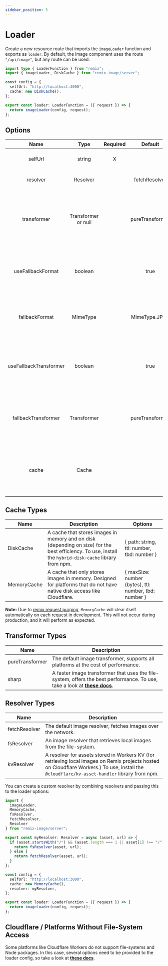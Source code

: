 ```yaml
---
sidebar_position: 5
---
```


# Loader

Create a new resource route that imports the `imageLoader` function and exports as `loader`.
By default, the image component uses the route `"/api/image"`, but any route can be used.
```typescript jsx
import type { LoaderFunction } from "remix";
import { imageLoader, DiskCache } from "remix-image/server";

const config = {
  selfUrl: "http://localhost:3000",
  cache: new DiskCache(),
};

export const loader: LoaderFunction = ({ request }) => {
  return imageLoader(config, request);
};
```

## Options
|          Name          |        Type         | Required |     Default     |                                                   Description                                                    |
|:----------------------:|:-------------------:|:--------:|:---------------:|:----------------------------------------------------------------------------------------------------------------:|
|        selfUrl         |       string        |    X     |                 |                                           The URL of the local server.                                           |
|        resolver        |      Resolver       |          |  fetchResolver  |                                            The image resolver to use.                                            |
|      transformer       | Transformer or null |          | pureTransformer | A transformer function that handles mutations of images. If this option is null, transformation will be skipped. |
|   useFallbackFormat    |       boolean       |          |      true       |           If RemixImage should fallback to the fallback mime type if the output type is not supported.           |
|     fallbackFormat     |      MimeType       |          |  MimeType.JPEG  |             The output mime type the image should fallback to if the provided type is not supported.             |
| useFallbackTransformer |       boolean       |          |      true       |              If RemixImage should fallback to the default transformer if custom transformer fails.               |
|  fallbackTransformer   |     Transformer     |          | pureTransformer |                 The transformer the loader should use if the provided custom transformer fails.                  |
|         cache          |        Cache        |          |                 |            The configuration for the local image cache. Setting this to null will disable the cache.             |

## Cache Types

| Name        | Description                                                                                                                                               | Options                                               |
|-------------|-----------------------------------------------------------------------------------------------------------------------------------------------------------|-------------------------------------------------------|
| DiskCache   | A cache that stores images in memory and on disk (depending on size) for the best efficiency. To use, install the `hybrid-disk-cache` library from npm.   | { path: string, ttl: number, tbd: number }            |
| MemoryCache | A cache that only stores images in memory. Designed for platforms that do not have native disk access like Cloudflare.                                    | { maxSize: number (bytes), ttl: number, tbd: number } |

**Note:**
Due to [remix request purging](https://remix.run/docs/en/v1.1.1/other-api/serve), `MemoryCache` will clear itself automatically on each request in development. This will not occur during production, and it will perform as expected.

## Transformer Types
| Name            | Description                                                                                                                                                              |
|-----------------|--------------------------------------------------------------------------------------------------------------------------------------------------------------------------|
| pureTransformer | The default image transformer, supports all platforms at the cost of performance.                                                                                        |
| sharp           | A faster image transformer that uses the file-system, offers the best performance. To use, take a look at **[these docs](./tutorial-extras/sharp.md)**.                  |

## Resolver Types
| Name          | Description                                                                                                                                                                                   |
|---------------|-----------------------------------------------------------------------------------------------------------------------------------------------------------------------------------------------|
| fetchResolver | The default image resolver, fetches images over the network.                                                                                                                                  |
| fsResolver    | An image resolver that retrieves local images from the file-system.                                                                                                                           |
| kvResolver    | A resolver for assets stored in Workers KV (for retrieving local images on Remix projects hosted on Cloudflare Workers.) To use, install the `@cloudflare/kv-asset-handler` library from npm. |

You can create a custom resolver by combining resolvers and passing this to the loader options:

```typescript jsx
import {
  imageLoader,
  MemoryCache,
  fsResolver,
  fetchResolver,
  Resolver
} from "remix-image/server";

export const myResolver: Resolver = async (asset, url) => {
  if (asset.startsWith("/") && (asset.length === 1 || asset[1] !== "/")) {
    return fsResolver(asset, url);
  } else {
    return fetchResolver(asset, url);
  }
};

const config = {
  selfUrl: "http://localhost:3000",
  cache: new MemoryCache(),
  resolver: myResolver,
};

export const loader: LoaderFunction = ({ request }) => {
  return imageLoader(config, request);
};
```

## Cloudflare / Platforms Without File-System Access
Some platforms like Cloudflare Workers do not support file-systems and Node packages.
In this case, several options need to be provided to the loader config, so take a look at **[these docs](./tutorial-extras/cloudflare.md)**.
